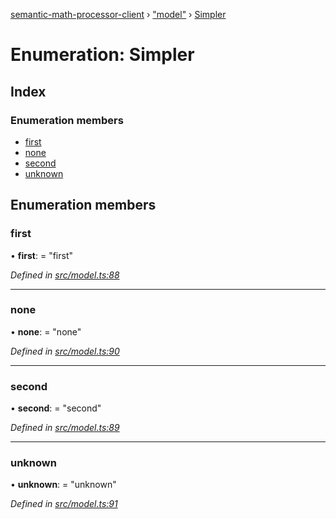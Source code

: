 [semantic-math-processor-client](../README.md) › ["model"](../modules/_model_.md) › [Simpler](_model_.simpler.md)

# Enumeration: Simpler

## Index

### Enumeration members

* [first](_model_.simpler.md#first)
* [none](_model_.simpler.md#none)
* [second](_model_.simpler.md#second)
* [unknown](_model_.simpler.md#unknown)

## Enumeration members

###  first

• **first**: = "first"

*Defined in [src/model.ts:88](https://github.com/softaria/semantic-math-processor-client/blob/6b56c1b/src/model.ts#L88)*

___

###  none

• **none**: = "none"

*Defined in [src/model.ts:90](https://github.com/softaria/semantic-math-processor-client/blob/6b56c1b/src/model.ts#L90)*

___

###  second

• **second**: = "second"

*Defined in [src/model.ts:89](https://github.com/softaria/semantic-math-processor-client/blob/6b56c1b/src/model.ts#L89)*

___

###  unknown

• **unknown**: = "unknown"

*Defined in [src/model.ts:91](https://github.com/softaria/semantic-math-processor-client/blob/6b56c1b/src/model.ts#L91)*
